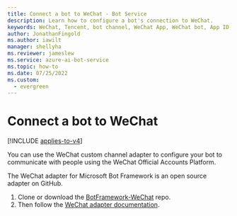 ```yaml
---
title: Connect a bot to WeChat - Bot Service
description: Learn how to configure a bot's connection to WeChat.
keywords: WeChat, Tencent, bot channel, WeChat App, WeChat bot, App ID, App Secret, credentials
author: JonathanFingold
ms.author: iawilt
manager: shellyha
ms.reviewer: jameslew
ms.service: azure-ai-bot-service
ms.topic: how-to
ms.date: 07/25/2022
ms.custom:
  - evergreen
---
```


# Connect a bot to WeChat

[!INCLUDE [applies-to-v4](includes/applies-to-v4-current.md)]

You can use the WeChat custom channel adapter to configure your bot to communicate with people using the WeChat Official Accounts Platform.

The WeChat adapter for Microsoft Bot Framework is an open source adapter on GitHub.

1. Clone or download the [BotFramework-WeChat](https://github.com/microsoft/BotFramework-WeChat/) repo.
1. Then follow the [WeChat adapter documentation](https://github.com/microsoft/BotFramework-WeChat/tree/master/doc#readme).
